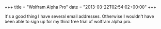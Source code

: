 +++
title = "Wolfram Alpha Pro"
date = "2013-03-22T02:54:02+00:00"
+++

It's a good thing I have several email addresses. Otherwise I wouldn't have been able to sign up for my third free trial of wolfram alpha pro.
			